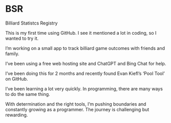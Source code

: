 # BSR
Billiard Statistcs Registry

This is my first time using GitHub. I see it mentioned a lot in coding, so I wanted to try it. 

I’m working on a small app to track billiard game outcomes with friends and family. 

I’ve been using a free web hosting site and ChatGPT and Bing Chat for help. 

I’ve been doing this for 2 months and recently found Evan Kiefl’s ‘Pool Tool’ on GitHub.

I’ve been learning a lot very quickly. In programming, there are many ways to do the same thing.

With determination and the right tools, I’m pushing boundaries and constantly growing as a programmer. 
The journey is challenging but rewarding.
